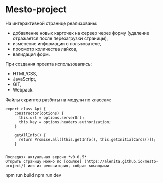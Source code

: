 # Mesto-project 

На интерактивной странице реализованы: 
* добавление новых карточек на сервер через форму (удаление отражается после перезагрузки страницы),
* изменение информации о пользователе, 
* просмотр количества лайков,
* валидация форм.

При создания проекта использовались: 
- HTML/CSS,
- JavaScript,
- GIT,
- Webpack.

Файлы скриптов разбиты на модули по классам: 

```
export class Api {
    constructor(options) {
      this.url = options.serverUrl;
      this.key = options.headers.authorization;
    }
    
    getAllInfo() {
      return Promise.all([this.getInfo(), this.getInitialCards()]);
    }


Последняя актуальная версия *v0.0.5*
Открыть страницу можно по [ссылке] (https://alenita.github.io/mesto-project/) или из репозитория, собрав командами 
```
npm run build
npm run dev
